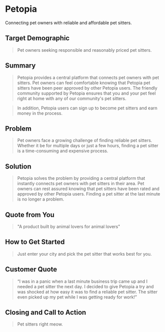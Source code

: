 # Petopia #

Connecting pet owners with reliable and affordable pet sitters.

## Target Demographic ##
  > Pet owners seeking responsible and reasonably priced pet sitters.

## Summary ##
  > Petopia provides a central platform that connects pet owners with pet sitters. Pet owners can feel comfortable knowing that Petopia pet sitters have been peer approved by other Petopia users. The friendly community supported by Petopia ensures that you and your pet feel right at home with any of our community's pet sitters.

  > In addition, Petopia users can sign up to become pet sitters and earn money in the process.

## Problem ##
  > Pet owners face a growing challenge of finding reliable pet sitters. Whether it be for multiple days or just a few hours, finding a pet sitter is a time-consuming and expensive process. 

## Solution ##
  > Petopia solves the problem by providing a central platform that instantly connects pet owners with pet sitters in their area. Pet owners can rest assured knowing that pet sitters have been rated and approved by other Petopia users. Finding a pet sitter at the last minute is no longer a problem.

## Quote from You ##
  > "A product built by animal lovers for animal lovers"

## How to Get Started ##
  > Just enter your city and pick the pet sitter that works best for you.

## Customer Quote ##
  > “I was in a panic when a last minute business trip came up and I needed a pet sitter the next day. I decided to give Petopia a try and was shocked at how easy it was to find a reliable pet sitter. The sitter even picked up my pet while I was getting ready for work!”

## Closing and Call to Action ##
  > Pet sitters right meow.

